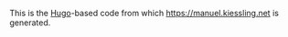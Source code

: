 This is the [Hugo](https://gohugo.io/)-based code from which https://manuel.kiessling.net is generated.
